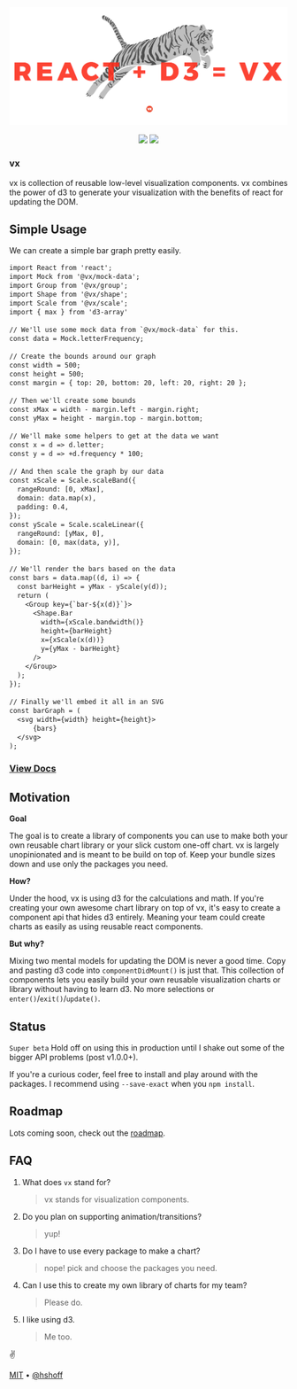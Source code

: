 <p align="center">
  <img src="./assets/Screen Shot 2017-05-05 at 6.55.56 AM.png" />
</p>

<p align="center">
  <img src="https://img.shields.io/npm/v/@vx/demo.svg?style=flat-square" />
  <img src="https://img.shields.io/npm/dm/@vx/demo.svg?style=flat-square" />
</p>

### vx

vx is collection of reusable low-level visualization components. vx combines the power of d3 to generate your visualization with the benefits of react for updating the DOM.

## Simple Usage

We can create a simple bar graph pretty easily.

```
import React from 'react';
import Mock from '@vx/mock-data';
import Group from '@vx/group';
import Shape from '@vx/shape';
import Scale from '@vx/scale';
import { max } from 'd3-array'

// We'll use some mock data from `@vx/mock-data` for this.
const data = Mock.letterFrequency;

// Create the bounds around our graph
const width = 500;
const height = 500;
const margin = { top: 20, bottom: 20, left: 20, right: 20 };

// Then we'll create some bounds
const xMax = width - margin.left - margin.right;
const yMax = height - margin.top - margin.bottom;

// We'll make some helpers to get at the data we want
const x = d => d.letter;
const y = d => +d.frequency * 100;

// And then scale the graph by our data
const xScale = Scale.scaleBand({
  rangeRound: [0, xMax],
  domain: data.map(x),
  padding: 0.4,
});
const yScale = Scale.scaleLinear({
  rangeRound: [yMax, 0],
  domain: [0, max(data, y)],
});

// We'll render the bars based on the data
const bars = data.map((d, i) => {
  const barHeight = yMax - yScale(y(d));
  return (
    <Group key={`bar-${x(d)}`}>
      <Shape.Bar
        width={xScale.bandwidth()}
        height={barHeight}
        x={xScale(x(d))}
        y={yMax - barHeight}
      />
    </Group>
  );
});

// Finally we'll embed it all in an SVG
const barGraph = (
  <svg width={width} height={height}>
      {bars}
  </svg>
);
```

### [View Docs](https://vx-demo.now.sh)

## Motivation

**Goal**

The goal is to create a library of components you can use to make both your own reusable chart library or your slick custom one-off chart. vx is largely unopinionated and is meant to be build on top of. Keep your bundle sizes down and use only the packages you need.

**How?**

Under the hood, vx is using d3 for the calculations and math. If you're creating your own awesome chart library on top of vx, it's easy to create a component api that hides d3 entirely. Meaning your team could create charts as easily as using reusable react components.

**But why?**

Mixing two mental models for updating the DOM is never a good time. Copy and pasting d3 code into `componentDidMount()` is just that. This collection of components lets you easily build your own reusable visualization charts or library without having to learn d3. No more selections or `enter()`/`exit()`/`update()`.

## Status

`Super beta` Hold off on using this in production until I shake out some of the bigger API problems (post v1.0.0+).

If you're a curious coder, feel free to install and play around with the packages. I recommend using `--save-exact` when you `npm install`.

## Roadmap

Lots coming soon, check out the [roadmap](./ROADMAP.md).

## FAQ

1. What does `vx` stand for?

    > vx stands for visualization components.

1. Do you plan on supporting animation/transitions?

    > yup!

1. Do I have to use every package to make a chart?

    > nope! pick and choose the packages you need.

1. Can I use this to create my own library of charts for my team?

    > Please do.

1. I like using d3.

    > Me too.

:v:

[MIT](./LICENSE) &bull; [@hshoff](https://twitter.com/hshoff)

